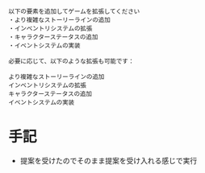 ```
以下の要素を追加してゲームを拡張してください
・より複雑なストーリーラインの追加
・インベントリシステムの拡張
・キャラクターステータスの追加
・イベントシステムの実装
```

```
必要に応じて、以下のような拡張も可能です：

より複雑なストーリーラインの追加
インベントリシステムの拡張
キャラクターステータスの追加
イベントシステムの実装
```

# 手記
* 提案を受けたのでそのまま提案を受け入れる感じで実行
